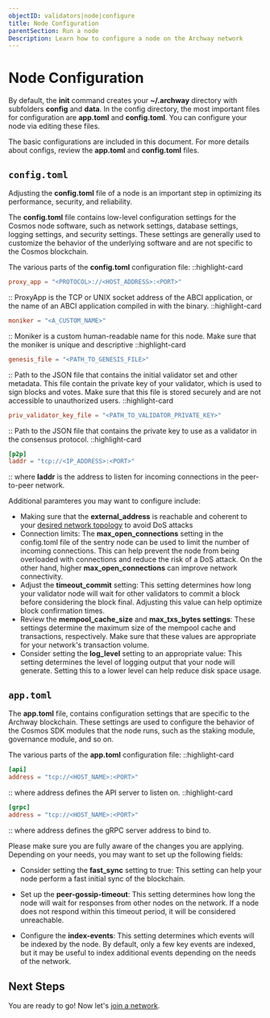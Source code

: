 ```yaml
---
objectID: validators|node|configure
title: Node Configuration
parentSection: Run a node
Description: Learn how to configure a node on the Archway network
---
```



# Node Configuration


By default, the **init** command creates your **~/.archway** directory with subfolders **config** and **data**. In the config directory, the most important files for configuration are **app.toml** and **config.toml**. You can configure your node via editing these files.

The basic configurations are included in this document. For more details about configs, review the **app.toml** and **config.toml** files.



## `config.toml`

Adjusting the **config.toml** file of a node is an important step in optimizing its performance, security, and reliability.

The **config.toml** file contains low-level configuration settings for the Cosmos node software, such as network settings, database settings, logging settings, and security settings. These settings are generally used to customize the behavior of the underlying software and are not specific to the Cosmos blockchain.



The various parts of the **config.toml** configuration file:
::highlight-card

```toml
proxy_app = "<PROTOCOL>://<HOST_ADDRESS>:<PORT>"
```

::
ProxyApp is the TCP or UNIX socket address of the ABCI application, or the name of an ABCI application compiled in with the binary.
::highlight-card

```toml
moniker = "<A_CUSTOM_NAME>"
```

::
Moniker is a custom human-readable name for this node. Make sure that the moniker is unique and descriptive
::highlight-card

```toml
genesis_file = "<PATH_TO_GENESIS_FILE>"
```

::
Path to the JSON file that contains the initial validator set and other metadata. This file contain the private key of your validator, which is used to sign blocks and votes. Make sure that this file is stored securely and are not accessible to unauthorized users.
::highlight-card

```toml
priv_validator_key_file = "<PATH_TO_VALIDATOR_PRIVATE_KEY>"
```

::
Path to the JSON file that contains the private key to use as a validator in the consensus protocol.
::highlight-card

```toml
[p2p]
laddr = "tcp://<IP_ADDRESS>:<PORT>"
```

::
where **laddr** is the address to listen for incoming connections in the peer-to-peer network.



Additional paramteres you may want to configure include:
- Making sure that the **external_address** is reachable and coherent to your [desired network topology](../validator/requirements###network-topology) to avoid DoS attacks
- Connection limits: The **max_open_connections** setting in the config.toml file of the sentry node can be used to limit the number of incoming connections. This can help prevent the node from being overloaded with connections and reduce the risk of a DoS attack. On the other hand, higher **max_open_connections** can improve network connectivity.
- Adjust the **timeout_commit** setting: This setting determines how long your validator node will wait for other validators to commit a block before considering the block final. Adjusting this value can help optimize block confirmation times.
- Review the **mempool_cache_size** and **max_txs_bytes settings**: These settings determine the maximum size of the mempool cache and transactions, respectively. Make sure that these values are appropriate for your network's transaction volume.
- Consider setting the **log_level** setting to an appropriate value: This setting determines the level of logging output that your node will generate. Setting this to a lower level can help reduce disk space usage.

## `app.toml`

The **app.toml** file, contains configuration settings that are specific to the Archway blockchain. These settings are used to configure the behavior of the Cosmos SDK modules that the node runs, such as the staking module, governance module, and so on.

The various parts of the **app.toml** configuration file:
::highlight-card

```toml
[api]
address = "tcp://<HOST_NAME>:<PORT>"
```

::
where address defines the API server to listen on.
::highlight-card

```toml
[grpc]
address = "tcp://<HOST_NAME>:<PORT>"
```

::
where address defines the gRPC server address to bind to.

Please make sure you are fully aware of the changes you are applying. Depending on your needs, you may want to set up the following fields:

<!-- - Adjust the **minimum-gas-prices** setting: This setting determines the minimum gas price that your validator node will accept for processing transactions. Setting this value too low can result in spam attacks, while setting it too high can discourage legitimate transactions. Find a balance that works for the specific network.
PROBABLY NOT RELEVANT AFTER THE REWARDS MODULE HAS BEEN INTRODUCED-->

- Consider setting the **fast_sync** setting to true: This setting can help your node perform a fast initial sync of the blockchain.

- Set up the **peer-gossip-timeout**: This setting determines how long the node will wait for responses from other nodes on the network. If a node does not respond within this timeout period, it will be considered unreachable.

- Configure the **index-events**: This setting determines which events will be indexed by the node. By default, only a few key events are indexed, but it may be useful to index additional events depending on the needs of the network.

## Next Steps
You are ready to go! Now let's [join a network](5.join-a-network.md).